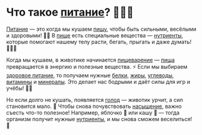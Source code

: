 # Что такое [питание](nutrition.md)? 🍎🥦🍞

[Питание](nutrition.md) — это когда мы кушаем [пищу](food2.md), чтобы быть сильными, весёлыми и здоровыми! 💪😊 В [пище](food2.md) есть специальные вещества — [нутриенты](nutrient.md), которые помогают нашему телу расти, бегать, прыгать и даже думать! 🏃‍♂️🧠

Когда мы кушаем, в животике начинается [пищеварение](digestion.md) — [пища](food2.md) превращается в энергию и полезные вещества. ⚡ Если мы выбираем [здоровое питание](healthy_eating.md), то получаем нужные [белки](protein.md), [жиры](fats.md), [углеводы](carbohydrates.md), [витамины](vitamins.md) и [минералы](minerals.md). Это делает нас бодрыми и даёт силы для игр и учёбы! 🏫🎨

Но если долго не кушать, появляется [голод](hunger.md) — животик урчит, а сил становится мало. 🤭 Чтобы снова почувствовать [насыщение](saturation.md), важно съесть что-то полезное! Например, яблочко 🍏 или кашу 🍚 — тогда организм получит нужные [нутриенты](nutrient.md), и мы снова сможем веселиться! 🎉